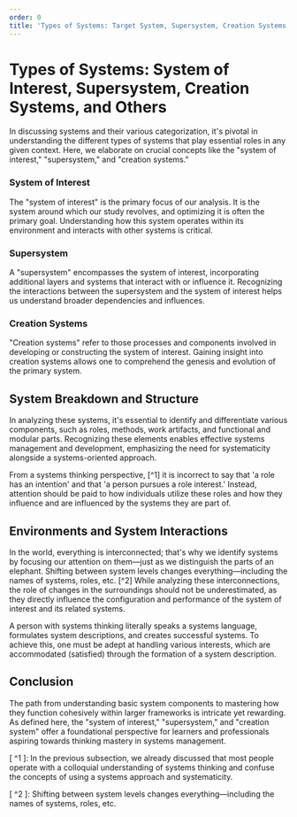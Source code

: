 ```yaml
---
order: 0
title: 'Types of Systems: Target System, Supersystem, Creation Systems, and Others'
---
```


# Types of Systems: System of Interest, Supersystem, Creation Systems, and Others

In discussing systems and their various categorization, it's pivotal in understanding the different types of systems that play essential roles in any given context. Here, we elaborate on crucial concepts like the "system of interest," "supersystem," and "creation systems."

### System of Interest

The "system of interest" is the primary focus of our analysis. It is the system around which our study revolves, and optimizing it is often the primary goal. Understanding how this system operates within its environment and interacts with other systems is critical.

### Supersystem

A "supersystem" encompasses the system of interest, incorporating additional layers and systems that interact with or influence it. Recognizing the interactions between the supersystem and the system of interest helps us understand broader dependencies and influences.

### Creation Systems

"Creation systems" refer to those processes and components involved in developing or constructing the system of interest. Gaining insight into creation systems allows one to comprehend the genesis and evolution of the primary system.

## System Breakdown and Structure

In analyzing these systems, it's essential to identify and differentiate various components, such as roles, methods, work artifacts, and functional and modular parts. Recognizing these elements enables effective systems management and development, emphasizing the need for systematicity alongside a systems-oriented approach.

From a systems thinking perspective, [^1] it is incorrect to say that 'a role has an intention' and that 'a person pursues a role interest.' Instead, attention should be paid to how individuals utilize these roles and how they influence and are influenced by the systems they are part of.

## Environments and System Interactions

In the world, everything is interconnected; that's why we identify systems by focusing our attention on them—just as we distinguish the parts of an elephant. Shifting between system levels changes everything—including the names of systems, roles, etc. [^2] While analyzing these interconnections, the role of changes in the surroundings should not be underestimated, as they directly influence the configuration and performance of the system of interest and its related systems.

A person with systems thinking literally speaks a systems language, formulates system descriptions, and creates successful systems. To achieve this, one must be adept at handling various interests, which are accommodated (satisfied) through the formation of a system description.

## Conclusion

The path from understanding basic system components to mastering how they function cohesively within larger frameworks is intricate yet rewarding. As defined here, the "system of interest," "supersystem," and "creation system" offer a foundational perspective for learners and professionals aspiring towards thinking mastery in systems management.

[ ^1 ]: In the previous subsection, we already discussed that most people operate with a colloquial understanding of systems thinking and confuse the concepts of using a systems approach and systematicity.

[ ^2 ]: Shifting between system levels changes everything—including the names of systems, roles, etc.